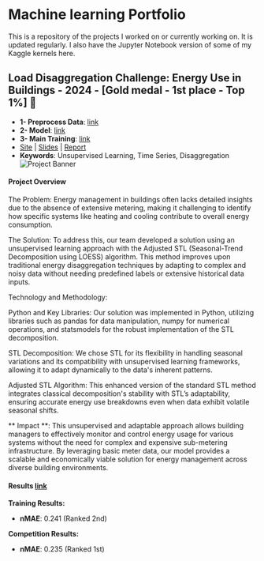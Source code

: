 # Machine learning Portfolio 

This is a repository of the projects I worked on or currently working on. It is updated regularly. I also have the Jupyter Notebook version of some of my Kaggle kernels here.

## Load Disaggregation Challenge: Energy Use in Buildings - 2024 - [Gold medal - 1st place - Top 1%] 🥇
- **1- Preprocess Data**: [link](https://github.com/rafaelsudbrackzimmermann/1-PLACE-SOLUTION-Adrenalin-Load-Disaggregation-Challenge/blob/main/Submission%201/code/_1_pre_process.py)
- **2- Model**: [link](https://github.com/rafaelsudbrackzimmermann/1-PLACE-SOLUTION-Adrenalin-Load-Disaggregation-Challenge/blob/main/Submission%201/code/_2_model.py)
- **3- Main Training**: [link](https://github.com/rafaelsudbrackzimmermann/1-PLACE-SOLUTION-Adrenalin-Load-Disaggregation-Challenge/blob/main/Submission%201/code/_4_main_train.py)
- [Site](https://adrenalin.energy/Load-Disaggregation-Challenge-Energy-use-in-buildings) | [Slides](https://github.com/rafaelsudbrackzimmermann/1-PLACE-SOLUTION-ADRENALIN/blob/main/Submission%201/Presentation.pptx) | [Report](https://github.com/rafaelsudbrackzimmermann/1-PLACE-SOLUTION-ADRENALIN/blob/main/Submission%201/Report.docx)
- **Keywords**: Unsupervised Learning, Time Series, Disaggregation
![Project Banner](https://raw.githubusercontent.com/rafaelsudbrackzimmermann/1-PLACE-SOLUTION-Adrenalin-Load-Disaggregation-Challenge/main/Submission%201/Banner2.png)

#### Project Overview
The Problem: Energy management in buildings often lacks detailed insights due to the absence of extensive metering, making it challenging to identify how specific systems like heating and cooling contribute to overall energy consumption.

The Solution: To address this, our team developed a solution using an unsupervised learning approach with the Adjusted STL (Seasonal-Trend Decomposition using LOESS) algorithm. This method improves upon traditional energy disaggregation techniques by adapting to complex and noisy data without needing predefined labels or extensive historical data inputs.

Technology and Methodology:

Python and Key Libraries: Our solution was implemented in Python, utilizing libraries such as pandas for data manipulation, numpy for numerical operations, and statsmodels for the robust implementation of the STL decomposition.

STL Decomposition: We chose STL for its flexibility in handling seasonal variations and its compatibility with unsupervised learning frameworks, allowing it to adapt dynamically to the data's inherent patterns.

Adjusted STL Algorithm: This enhanced version of the standard STL method integrates classical decomposition's stability with STL’s adaptability, ensuring accurate energy use breakdowns even when data exhibit volatile seasonal shifts.

** Impact **: This unsupervised and adaptable approach allows building managers to effectively monitor and control energy usage for various systems without the need for complex and expensive sub-metering infrastructure. By leveraging basic meter data, our model provides a scalable and economically viable solution for energy management across diverse building environments.

#### Results [link](https://codalab.lisn.upsaclay.fr/competitions/19659#results)
**Training Results:**
- **nMAE**: 0.241 (Ranked 2nd)

**Competition Results:**
- **nMAE**: 0.235 (Ranked 1st)




